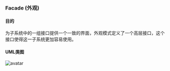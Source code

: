 ### Facade (外观)


#### 目的


为子系统中的一组接口提供一个一致的界面，外观模式定义了一个高层接口，这个接口使得这一子系统更加容易使用。
#### UML类图


![avatar](uml/uml.png)

